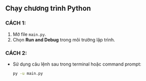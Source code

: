 ## Chạy chương trình Python

### CÁCH 1:
1. Mở file `main.py`.
2. Chọn **Run and Debug** trong môi trường lập trình.

### CÁCH 2:
- Sử dụng câu lệnh sau trong terminal hoặc command prompt:
  ```bash
  py -u main.py
